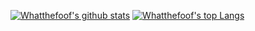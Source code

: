 [![Whatthefoof's github stats](https://github-readme-stats.vercel.app/api?username=whatthefoof&theme=tokyonight)](https://github.com/anuraghazra/github-readme-stats)
[![Whatthefoof's top Langs](https://github-readme-stats.vercel.app/api/top-langs/?username=whatthefoof&theme=tokyonight)](https://github.com/anuraghazra/github-readme-stats)



<!--
**whatthefoof/whatthefoof** is a ✨ _special_ ✨ repository because its `README.md` (this file) appears on your GitHub profile.

Here are some ideas to get you started:

- 🔭 I’m currently working on ...
- 🌱 I’m currently learning ...
- 👯 I’m looking to collaborate on ...
- 🤔 I’m looking for help with ...
- 💬 Ask me about ...
- 📫 How to reach me: ...
- 😄 Pronouns: ...
- ⚡ Fun fact: ...
-->
